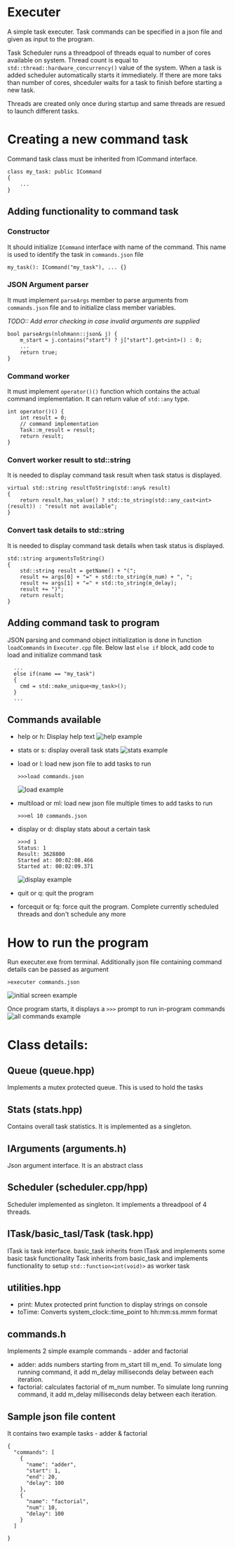# Executer
A simple task executer. Task commands can be specified in a json file and given as input to the program.

Task Scheduler runs a threadpool of threads equal to number of cores available on system. Thread count is equal to `std::thread::hardware_concurrency()` value of the system. When a task is added scheduler automatically starts it immediately. If there are more taks than number of cores, shceduler waits for a task to finish before starting a new task. 

Threads are created only once during startup and same threads are resued to launch different tasks.

# Creating a new command task
Command task class must be inherited from ICommand interface.
```
class my_task: public ICommand
{
    ...
}
```

## Adding functionality to command task

### Constructor
It should initialize `ICommand` interface with name of the command. This name is used to identify the task in `commands.json` file
```
my_task(): ICommand("my_task"), ... {}
```

### JSON Argument parser
It must implement `parseArgs` member to parse arguments from `commands.json` file and to initialize class member variables.

*TODO:: Add error checking in case invalid arguments are supplied*
```
bool parseArgs(nlohmann::json& j) {
    m_start = j.contains("start") ? j["start"].get<int>() : 0;
    ...
    return true;
}
```
### Command worker
It must implement `operator()()` function which contains the actual command implementation. It can return value of `std::any` type. 

```
int operator()() {
    int result = 0;
    // command implementation
    Task::m_result = result;
    return result;
}
```

### Convert worker result to std::string
It is needed to display command task result when task status is displayed.
```
virtual std::string resultToString(std::any& result)
{
    return result.has_value() ? std::to_string(std::any_cast<int>(result)) : "result not available";
}
```
### Convert task details to std::string
It is needed to display command task details when task status is displayed.
```
std::string argumentsToString()
{
    std::string result = getName() + "(";
    result += args[0] + "=" + std::to_string(m_num) + ", ";
    result += args[1] + "=" + std::to_string(m_delay);
    result += ")";
    return result;
}
```

## Adding command task to program
JSON parsing and command object initialization is done in function `loadCommands` in `Executer.cpp` file.
Below last `else if` block, add code to load and initialize command task
```
  ...
  else if(name == "my_task")
  {
    cmd = std::make_unique<my_task>();
  }
  ...
```

## Commands available
- help or h: Display help text
![help example](/images/help.png)

- stats or s: display overall task stats
![stats example](/images/stats.png)

- load or l: load new json file to add tasks to run
  ```
  >>>load commands.json
  ```
   ![load example](/images/load.png)
- multiload or ml: load new json file multiple times to add tasks to run
  ```
  >>>ml 10 commands.json
  ```
- display or d: display stats about a certain task
  ```
  >>>d 1
  Status: 1
  Result: 3628800
  Started at: 00:02:08.466
  Started at: 00:02:09.371
  ```
  ![display example](/images/display.png)
- quit or q: quit the program
- forcequit or fq: force quit the program. Complete currently scheduled threads and don't schedule any more

# How to run the program
Run executer.exe from terminal. Additionally json file containing command details can be passed as argument
```
>executer commands.json
```
![initial screen example](/images/initial_screen.png)

Once program starts, it displays a `>>>` prompt to run in-program commands
![all commands example](/images/all.png)

# Class details:
## Queue (queue.hpp)
Implements a mutex protected queue. This is used to hold the tasks

## Stats (stats.hpp)
Contains overall task statistics. It is implemented as a singleton.

## IArguments (arguments.h)
Json argument interface. It is an abstract class

## Scheduler (scheduler.cpp/hpp)
Scheduler implemented as singleton. It implements a threadpool of 4 threads. 

## ITask/basic_tasl/Task (task.hpp)
ITask is task interface.
basic_task inherits from ITask and implements some basic task functionality
Task inherits from basic_task and implements functionality to setup `std::function<int(void)>` as worker task

## utilities.hpp
- print: Mutex protected print function to display strings on console
- toTime: Converts system_clock::time_point to hh:mm:ss.mmm format

## commands.h
Implements 2 simple example commands - adder and factorial
- adder: adds numbers starting from m_start till m_end. To simulate long running command, it add m_delay milliseconds delay between each iteration.
- factorial: calculates factorial of m_num number. To simulate long running command, it add m_delay milliseconds delay between each iteration.

## Sample json file content
It contains two example tasks - adder & factorial

```
{
  "commands": [
    {
      "name": "adder",
      "start": 1,
      "end": 20,
      "delay": 100
    },
    {
      "name": "factorial",
      "num": 10,
      "delay": 100
    }
  ]

}
```
